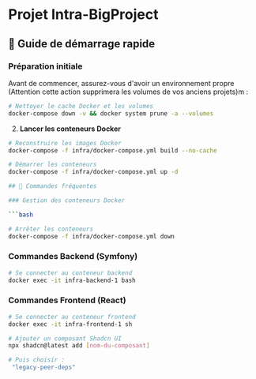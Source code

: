 # Projet Intra-BigProject

## 🚀 Guide de démarrage rapide

### Préparation initiale

Avant de commencer, assurez-vous d'avoir un environnement propre (Attention cette action supprimera les volumes de vos anciens projets)m :

```bash
# Nettoyer le cache Docker et les volumes
docker-compose down -v && docker system prune -a --volumes
```

2. **Lancer les conteneurs Docker**

```bash
# Reconstruire les images Docker
docker-compose -f infra/docker-compose.yml build --no-cache

# Démarrer les conteneurs
docker-compose -f infra/docker-compose.yml up -d

## 📝 Commandes fréquentes

### Gestion des conteneurs Docker

```bash

# Arrêter les conteneurs
docker-compose -f infra/docker-compose.yml down
```

### Commandes Backend (Symfony)

```bash
# Se connecter au conteneur backend
docker exec -it infra-backend-1 bash
```

### Commandes Frontend (React)

```bash
# Se connecter au conteneur frontend
docker exec -it infra-frontend-1 sh

# Ajouter un composant Shadcn UI
npx shadcn@latest add [nom-du-composant] 

# Puis choisir :
 "legacy-peer-deps"
```
